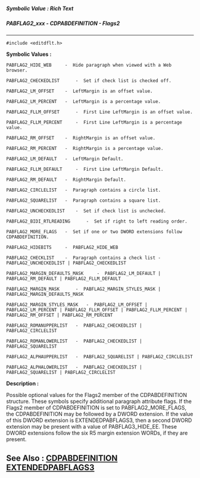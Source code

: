 ##### Symbolic Value : Rich Text
##### PABFLAG2_xxx - CDPABDEFINITION - Flags2
---
```
#include <editdflt.h>
```

**Symbolic Values :**

	PABFLAG2_HIDE_WEB	  -  Hide paragraph when viewed with a Web browser.

	PABFLAG2_CHECKEDLIST	  -  Set if check list is checked off.

	PABFLAG2_LM_OFFSET	  -  LeftMargin is an offset value.

	PABFLAG2_LM_PERCENT	  -  LeftMargin is a percentage value.

	PABFLAG2_FLLM_OFFSET	  -  First Line LeftMargin is an offset value.

	PABFLAG2_FLLM_PERCENT	  -  First Line LeftMargin is a percentage value.

	PABFLAG2_RM_OFFSET	  -  RightMargin is an offset value.

	PABFLAG2_RM_PERCENT	  -  RightMargin is a percentage value.

	PABFLAG2_LM_DEFAULT	  -  LeftMargin Default.

	PABFLAG2_FLLM_DEFAULT	  -  First Line LeftMargin Default.

	PABFLAG2_RM_DEFAULT	  -  RightMargin Default.

	PABFLAG2_CIRCLELIST	  -  Paragraph contains a circle list.

	PABFLAG2_SQUARELIST	  -  Paragraph contains a square list.

	PABFLAG2_UNCHECKEDLIST	  -  Set if check list is unchecked.

	PABFLAG2_BIDI_RTLREADING	  -  Set if right to left reading order.

	PABFLAG2_MORE_FLAGS	  -  Set if one or two DWORD extensions follow CDPABDEFINITION.

	PABFLAG2_HIDEBITS	  -  PABFLAG2_HIDE_WEB

	PABFLAG2_CHECKLIST	  -  Paragraph contains a check list - PABFLAG2_UNCHECKEDLIST | PABFLAG2_CHECKEDLIST

	PABFLAG2_MARGIN_DEFAULTS_MASK	  -  PABFLAG2_LM_DEFAULT | PABFLAG2_RM_DEFAULT | PABFLAG2_FLLM_DEFAULT

	PABFLAG2_MARGIN_MASK	  -  PABFLAG2_MARGIN_STYLES_MASK | PABFLAG2_MARGIN_DEFAULTS_MASK

	PABFLAG2_MARGIN_STYLES_MASK	  -  PABFLAG2_LM_OFFSET | PABFLAG2_LM_PERCENT | PABFLAG2_FLLM_OFFSET | PABFLAG2_FLLM_PERCENT | PABFLAG2_RM_OFFSET | PABFLAG2_RM_PERCENT

	PABFLAG2_ROMANUPPERLIST	  -  PABFLAG2_CHECKEDLIST | PABFLAG2_CIRCLELIST

	PABFLAG2_ROMANLOWERLIST	  -  PABFLAG2_CHECKEDLIST | PABFLAG2_SQUARELIST

	PABFLAG2_ALPHAUPPERLIST	  -  PABFLAG2_SQUARELIST | PABFLAG2_CIRCLELIST

	PABFLAG2_ALPHALOWERLIST	  -  PABFLAG2_CHECKEDLIST | PABFLAG2_SQUARELIST | PABFLAG2_CIRCLELIST


**Description :**

Possible optional values for the Flags2 member of the CDPABDEFINITION structure.  These symbols specify additional paragraph attribute flags.  If the Flags2 member of CDPABDEFINITION is set to PABFLAG2_MORE_FLAGS, the CDPABDEFINITION may be followed by a DWORD extension. If the value of this DWORD extension is EXTENDEDPABFLAGS3, then a second DWORD extension may be present with a value of PABFLAG3_HIDE_EE. These DWORD extensions follow the six R5 margin extension WORDs, if they are present.


**See Also :**
[CDPABDEFINITION](/domino-c-api-docs/reference/Data/CDPABDEFINITION)
[EXTENDEDPABFLAGS3](/domino-c-api-docs/reference/Symb/EXTENDEDPABFLAGS3)
---
